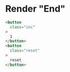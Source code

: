 # Render "End"
```html
<button
  class="inc"
>
  1
</button>
<button
  class="reset"
>
  reset
</button>
```